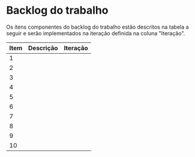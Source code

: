 # Backlog do trabalho

Os itens componentes do backlog do trabalho estão descritos na tabela a seguir e serão implementados na iteração definida na coluna "Iteração".

|Item|Descrição|Iteração|
|--|--|--|
|1|||
|2|||
|3|||
|4|||
|5|||
|6|||
|7|||
|8|||
|9|||
|10|||
